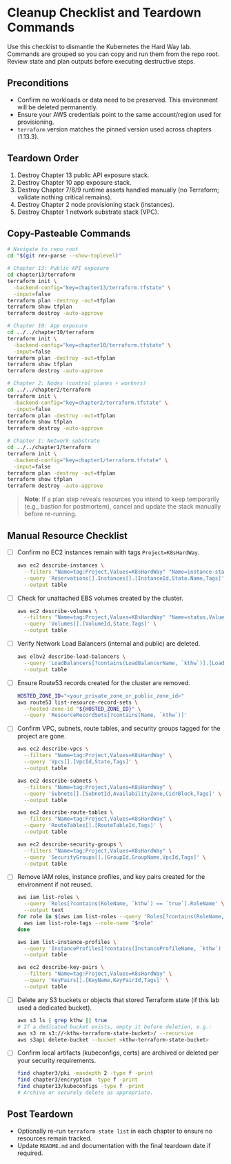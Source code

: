 # Cleanup Checklist and Teardown Commands

Use this checklist to dismantle the Kubernetes the Hard Way lab. Commands are grouped so you can copy and run them from the repo root. Review state and plan outputs before executing destructive steps.

## Preconditions

- Confirm no workloads or data need to be preserved. This environment will be deleted permanently.
- Ensure your AWS credentials point to the same account/region used for provisioning.
- `terraform` version matches the pinned version used across chapters (1.13.3).

## Teardown Order

1. Destroy Chapter 13 public API exposure stack.
2. Destroy Chapter 10 app exposure stack.
3. Destroy Chapter 7/8/9 runtime assets handled manually (no Terraform; validate nothing critical remains).
4. Destroy Chapter 2 node provisioning stack (instances).
5. Destroy Chapter 1 network substrate stack (VPC).

## Copy-Pasteable Commands

```bash
# Navigate to repo root
cd "$(git rev-parse --show-toplevel)"

# Chapter 13: Public API exposure
cd chapter13/terraform
terraform init \
  -backend-config="key=chapter13/terraform.tfstate" \
  -input=false
terraform plan -destroy -out=tfplan
terraform show tfplan
terraform destroy -auto-approve

# Chapter 10: App exposure
cd ../../chapter10/terraform
terraform init \
  -backend-config="key=chapter10/terraform.tfstate" \
  -input=false
terraform plan -destroy -out=tfplan
terraform show tfplan
terraform destroy -auto-approve

# Chapter 2: Nodes (control planes + workers)
cd ../../chapter2/terraform
terraform init \
  -backend-config="key=chapter2/terraform.tfstate" \
  -input=false
terraform plan -destroy -out=tfplan
terraform show tfplan
terraform destroy -auto-approve

# Chapter 1: Network substrate
cd ../../chapter1/terraform
terraform init \
  -backend-config="key=chapter1/terraform.tfstate" \
  -input=false
terraform plan -destroy -out=tfplan
terraform show tfplan
terraform destroy -auto-approve
```

> **Note**: If a plan step reveals resources you intend to keep temporarily (e.g., bastion for postmortem), cancel and update the stack manually before re-running.

## Manual Resource Checklist

- [ ] Confirm no EC2 instances remain with tags `Project=K8sHardWay`.

  ```bash
  aws ec2 describe-instances \
    --filters "Name=tag:Project,Values=K8sHardWay" "Name=instance-state-name,Values=pending,running,stopping,stopped" \
    --query 'Reservations[].Instances[].[InstanceId,State.Name,Tags]' \
    --output table
  ```

- [ ] Check for unattached EBS volumes created by the cluster.

  ```bash
  aws ec2 describe-volumes \
    --filters "Name=tag:Project,Values=K8sHardWay" "Name=status,Values=available" \
    --query 'Volumes[].[VolumeId,State,Tags]' \
    --output table
  ```

- [ ] Verify Network Load Balancers (internal and public) are deleted.

  ```bash
  aws elbv2 describe-load-balancers \
    --query 'LoadBalancers[?contains(LoadBalancerName, `kthw`)].[LoadBalancerName,DNSName,State.Code,Type]' \
    --output table
  ```

- [ ] Ensure Route53 records created for the cluster are removed.

  ```bash
  HOSTED_ZONE_ID="<your_private_zone_or_public_zone_id>"
  aws route53 list-resource-record-sets \
    --hosted-zone-id "${HOSTED_ZONE_ID}" \
    --query 'ResourceRecordSets[?contains(Name, `kthw`)]'
  ```

- [ ] Confirm VPC, subnets, route tables, and security groups tagged for the project are gone.

  ```bash
  aws ec2 describe-vpcs \
    --filters "Name=tag:Project,Values=K8sHardWay" \
    --query 'Vpcs[].[VpcId,State,Tags]' \
    --output table

  aws ec2 describe-subnets \
    --filters "Name=tag:Project,Values=K8sHardWay" \
    --query 'Subnets[].[SubnetId,AvailabilityZone,CidrBlock,Tags]' \
    --output table

  aws ec2 describe-route-tables \
    --filters "Name=tag:Project,Values=K8sHardWay" \
    --query 'RouteTables[].[RouteTableId,Tags]' \
    --output table

  aws ec2 describe-security-groups \
    --filters "Name=tag:Project,Values=K8sHardWay" \
    --query 'SecurityGroups[].[GroupId,GroupName,VpcId,Tags]' \
    --output table
  ```

- [ ] Remove IAM roles, instance profiles, and key pairs created for the environment if not reused.

  ```bash
  aws iam list-roles \
    --query 'Roles[?contains(RoleName, `kthw`) == `true`].RoleName' \
    --output text
  for role in $(aws iam list-roles --query 'Roles[?contains(RoleName, `kthw`) == `true`].RoleName' --output text); do
    aws iam list-role-tags --role-name "$role"
  done

  aws iam list-instance-profiles \
    --query 'InstanceProfiles[?contains(InstanceProfileName, `kthw`) == `true`].[InstanceProfileName,Roles]' \
    --output table

  aws ec2 describe-key-pairs \
    --filters "Name=tag:Project,Values=K8sHardWay" \
    --query 'KeyPairs[].[KeyName,KeyPairId,Tags]' \
    --output table
  ```

- [ ] Delete any S3 buckets or objects that stored Terraform state (if this lab used a dedicated bucket).

  ```bash
  aws s3 ls | grep kthw || true
  # If a dedicated bucket exists, empty it before deletion, e.g.:
  aws s3 rm s3://<kthw-terraform-state-bucket>/ --recursive
  aws s3api delete-bucket --bucket <kthw-terraform-state-bucket>
  ```

- [ ] Confirm local artifacts (kubeconfigs, certs) are archived or deleted per your security requirements.

  ```bash
  find chapter3/pki -maxdepth 2 -type f -print
  find chapter3/encryption -type f -print
  find chapter13/kubeconfigs -type f -print
  # Archive or securely delete as appropriate.
  ```

## Post Teardown

- Optionally re-run `terraform state list` in each chapter to ensure no resources remain tracked.
- Update `README.md` and documentation with the final teardown date if required.
